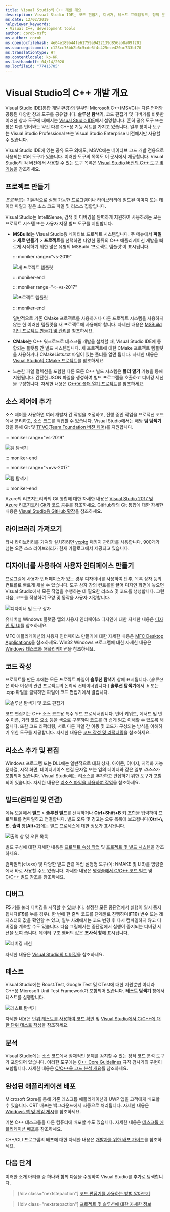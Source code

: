 ```yaml
---
title: Visual Studio의 C++ 개발 개요
description: Visual Studio IDE는 코드 편집기, 디버거, 테스트 프레임워크, 정적 분석기 및 기타 프로그래밍 도구를 사용하여 Windows, Linux, Android 및 iOS에서 C++ 개발을 수행하도록 지원합니다.
ms.date: 12/02/2019
helpviewer_keywords:
- Visual C++, development tools
author: corob-msft
ms.author: corob
ms.openlocfilehash: 4e04e189b44fe61759a9422139d856ab8a09f201
ms.sourcegitcommit: c123cc76bb2b6c5cde6f4c425ece420ac733bf70
ms.translationtype: HT
ms.contentlocale: ko-KR
ms.lasthandoff: 04/14/2020
ms.locfileid: "77415705"
---
```

# <a name="overview-of-c-development-in-visual-studio"></a>Visual Studio의 C++ 개발 개요

Visual Studio IDE(통합 개발 환경)의 일부인 Microsoft C++(MSVC)는 다른 언어와 공통된 다양한 창과 도구를 공유합니다. **솔루션 탐색기**, 코드 편집기 및 디버거를 비롯한 이러한 창과 도구에 대해서는 [Visual Studio IDE](/visualstudio/get-started/visual-studio-ide)에서 설명합니다. 흔히 공유 도구 또는 창은 다른 언어와는 약간 다른 C++용 기능 세트를 가지고 있습니다. 일부 창이나 도구는 Visual Studio Professional 또는 Visual Studio Enterprise 버전에서만 사용할 수 있습니다.

Visual Studio IDE에 있는 공유 도구 외에도, MSVC에는 네이티브 코드 개발 전용으로 사용되는 여러 도구가 있습니다. 이러한 도구의 목록도 이 문서에서 제공합니다. Visual Studio의 각 버전에서 사용할 수 있는 도구 목록은 [Visual Studio 버전의 C++ 도구 및 기능](visual-cpp-tools-and-features-in-visual-studio-editions.md)을 참조하세요.

## <a name="create-projects"></a>프로젝트 만들기

*프로젝트*는 기본적으로 실행 가능한 프로그램이나 라이브러리에 빌드된 이미지 또는 데이터 파일과 같은 소스 코드 파일 및 리소스 집합입니다.

Visual Studio는 IntelliSense, 검색 및 디버깅을 완벽하게 지원하여 사용하려는 모든 프로젝트 시스템 또는 사용자 지정 빌드 도구를 지원합니다.

- **MSBuild**는 Visual Studio용 네이티브 프로젝트 시스템입니다. 주 메뉴에서 **파일** > **새로 만들기** > **프로젝트**를 선택하면 다양한 종류의 C++ 애플리케이션 개발을 빠르게 시작하기 위한 많은 유형의 MSBuild ‘프로젝트 템플릿’이 표시됩니다. 

   ::: moniker range="vs-2019"

   ![새 프로젝트 템플릿](../build/media/mathclient-project-name-2019.png "Visual Studio 2019 새 프로젝트 대화 상자")

   ::: moniker-end

   ::: moniker range="<=vs-2017"

   ![프로젝트 템플릿](media/vs2017-new-project.png "Visual Studio 2017 새 프로젝트 대화 상자")

   ::: moniker-end

   일반적으로 기존 CMake 프로젝트를 사용하거나 다른 프로젝트 시스템을 사용하지 않는 한 이러한 템플릿을 새 프로젝트에 사용해야 합니다. 자세한 내용은 [MSBuild 기반 프로젝트 만들기 및 관리](../build/creating-and-managing-visual-cpp-projects.md)를 참조하세요.

- **CMake**는 C++ 워크로드로 데스크톱 개발을 설치할 때, Visual Studio IDE에 통합되는 플랫폼 간 빌드 시스템입니다. 새 프로젝트에 대한 CMake 프로젝트 템플릿을 사용하거나 CMakeLists.txt 파일이 있는 폴더를 열면 됩니다. 자세한 내용은 [Visual Studio의 CMake 프로젝트](../build/cmake-projects-in-visual-studio.md)를 참조하세요.

- 느슨한 파일 컬렉션을 포함한 다른 모든 C++ 빌드 시스템은 **폴더 열기** 기능을 통해 지원됩니다. 간단한 JSON 파일을 생성하여 빌드 프로그램을 호출하고 디버깅 세션을 구성합니다. 자세한 내용은 [C++용 폴더 열기 프로젝트](../build/open-folder-projects-cpp.md)를 참조하세요.

## <a name="add-to-source-control"></a>소스 제어에 추가

소스 제어를 사용하면 여러 개발자 간 작업을 조정하고, 진행 중인 작업을 프로덕션 코드에서 분리하고, 소스 코드를 백업할 수 있습니다. Visual Studio에서는 해당 **팀 탐색기** 창을 통해 Git 및 [TFVC\(Team Foundation 버전 제어\)](/azure/devops/repos/tfvc/)를 지원합니다.

::: moniker range="vs-2019"

![팀 탐색기](media/vs2019-team-explorer.png "Visual Studio 2017 팀 탐색기")

::: moniker-end

::: moniker range="<=vs-2017"

![팀 탐색기](media/vs2017-team-explorer.png "Visual Studio 2017 팀 탐색기")

::: moniker-end

Azure의 리포지토리와의 Git 통합에 대한 자세한 내용은 [Visual Studio 2017 및 Azure 리포지토리 Git과 코드 공유](/azure/devops/repos/git/share-your-code-in-git-vs-2017)를 참조하세요. GitHub와의 Git 통합에 대한 자세한 내용은 [Visual Studio용 GitHub 확장](https://visualstudio.github.com/)을 참조하세요.

## <a name="obtain-libraries"></a>라이브러리 가져오기

타사 라이브러리를 가져와 설치하려면 [vcpkg](../build/vcpkg.md) 패키지 관리자를 사용합니다. 900개가 넘는 오픈 소스 라이브러리가 현재 카탈로그에서 제공되고 있습니다.

## <a name="create-user-interfaces-with-designers"></a>디자이너를 사용하여 사용자 인터페이스 만들기

프로그램에 사용자 인터페이스가 있는 경우 디자이너를 사용하여 단추, 목록 상자 등의 컨트롤로 빠르게 채울 수 있습니다. 도구 상자 창의 컨트롤을 끌어 디자인 화면에 놓으면 Visual Studio에서 모든 작업을 수행하는 데 필요한 리소스 및 코드를 생성합니다. 그런 다음, 코드를 작성하여 모양 및 동작을 사용자 지정합니다.

![디자이너 및 도구 상자](media/vs2017-toolbox-designer.png "Visual Studio 2017 도구 상자 및 디자이너")

유니버설 Windows 플랫폼 앱의 사용자 인터페이스 디자인에 대한 자세한 내용은 [디자인 및 UI](https://developer.microsoft.com/windows/design)를 참조하세요.

MFC 애플리케이션의 사용자 인터페이스 만들기에 대한 자세한 내용은 [MFC Desktop Applications](../mfc/mfc-desktop-applications.md)을 참조하세요. Win32 Windows 프로그램에 대한 자세한 내용은 [Windows 데스크톱 애플리케이션](../windows/windows-desktop-applications-cpp.md)을 참조하세요.

## <a name="write-code"></a>코드 작성

프로젝트를 만든 후에는 모든 프로젝트 파일이 **솔루션 탐색기** 창에 표시됩니다. (*솔루션*은 하나 이상의 관련 프로젝트의 논리적 컨테이너입니다.) **솔루션 탐색기**에서 .h 또는 .cpp 파일을 클릭하면 파일이 코드 편집기에서 열립니다.

![솔루션 탐색기 및 코드 편집기](media/vs2017-solution-explorer-code-editor.png "Visual Studio 2017 솔루션 탐색기 및 코드 편집기")

코드 편집기는 C++ 소스 코드용 특수 워드 프로세서입니다. 언어 키워드, 메서드 및 변수 이름, 기타 코드 요소 등을 색으로 구분하여 코드를 더 쉽게 읽고 이해할 수 있도록 해 줍니다. 또한 코드 리팩터링, 서로 다른 파일 간 이동 및 코드가 구성되는 방식을 이해하기 위한 도구를 제공합니다. 자세한 내용은 [코드 작성 및 리팩터링](../ide/writing-and-refactoring-code-cpp.md)을 참조하세요.

## <a name="add-and-edit-resources"></a>리소스 추가 및 편집

Windows 프로그램 또는 DLL에는 일반적으로 대화 상자, 아이콘, 이미지, 지역화 가능 문자열, 시작 화면, 데이터베이스 연결 문자열 또는 임의 데이터와 같은 일부 *리소스*가 포함되어 있습니다. Visual Studio에는 리소스를 추가하고 편집하기 위한 도구가 포함되어 있습니다. 자세한 내용은 [리소스 파일을 사용하여 작업](../windows/working-with-resource-files.md)을 참조하세요.

## <a name="build-compile-and-link"></a>빌드(컴파일 및 연결)

메뉴 모음에서 **빌드** > **솔루션 빌드**를 선택하거나 **Ctrl+Shift+B** 키 조합을 입력하여 프로젝트를 컴파일하고 연결합니다. 빌드 오류 및 경고는 오류 목록에 보고됩니다(**Ctrl+\\, E**). **출력** 창(**Alt+2**)에는 빌드 프로세스에 대한 정보가 표시됩니다.

![출력 창 및 오류 목록](media/vs2017-output-error-list.png "Visual Studio 2017 출력 창 및 오류 목록")

빌드 구성에 대한 자세한 내용은 [프로젝트 속성 작업](../build/working-with-project-properties.md) 및 [프로젝트 및 빌드 시스템](../build/projects-and-build-systems-cpp.md)을 참조하세요.

컴파일러(cl.exe) 및 다양한 빌드 관련 독립 실행형 도구(예: NMAKE 및 LIB)를 명령줄에서 바로 사용할 수도 있습니다. 자세한 내용은 [명령줄에서 C/C++ 코드 빌드](../build/building-on-the-command-line.md) 및 [C/C++ 빌드 참조](../build/reference/c-cpp-building-reference.md)를 참조하세요.

## <a name="debug"></a>디버그

**F5** 키를 눌러 디버깅을 시작할 수 있습니다. 설정한 모든 중단점에서 실행이 일시 중지됩니다(**F9**를 누를 경우). 한 번에 한 줄씩 코드를 단계별로 진행하며(**F10**) 변수 또는 레지스터의 값을 확인할 수 있고, 일부 사례에서는 코드 변경 후 다시 컴파일하지 않고 디버깅을 계속할 수도 있습니다. 다음 그림에서는 중단점에서 실행이 중지되는 디버깅 세션을 보여 줍니다. 데이터 구조 멤버의 값은 **조사식 창**에 표시됩니다.

![디버깅 세션](media/vs2017-debug-watch.png "Visual Studio 2017 디버깅 세션")

자세한 내용은 [Visual Studio의 디버깅](/visualstudio/debugger/debugging-in-visual-studio)을 참조하세요.

## <a name="test"></a>테스트

Visual Studio에는 Boost.Test, Google Test 및 CTest에 대한 지원뿐만 아니라 C++용 Microsoft Unit Test Framework가 포함되어 있습니다. **테스트 탐색기** 창에서 테스트를 실행합니다.

![테스트 탐색기](media/cpp-test-explorer-passed.png "Visual Studio 2017 테스트 탐색기")

자세한 내용은 [단위 테스트를 사용하여 코드 확인](/visualstudio/test/unit-test-your-code) 및 [Visual Studio에서 C/C++에 대한 단위 테스트 작성](/visualstudio/test/writing-unit-tests-for-c-cpp)을 참조하세요.

## <a name="analyze"></a>분석

Visual Studio에는 소스 코드에서 잠재적인 문제를 감지할 수 있는 정적 코드 분석 도구가 포함되어 있습니다. 이러한 도구에는 [C++ Core Guidelines](https://github.com/isocpp/CppCoreGuidelines/blob/master/CppCoreGuidelines.md) 규칙 검사기의 구현이 포함됩니다. 자세한 내용은 [C/C++용 코드 분석 개요](/cpp/code-quality/code-analysis-for-c-cpp-overview)를 참조하세요.

## <a name="deploy-completed-applications"></a>완성된 애플리케이션 배포

Microsoft Store를 통해 기존 데스크톱 애플리케이션과 UWP 앱을 고객에게 배포할 수 있습니다. CRT 배포는 백그라운드에서 자동으로 처리됩니다. 자세한 내용은 [Windows 앱 및 게임 게시](/windows/uwp/publish/)를 참조하세요.

기본 C++ 데스크톱을 다른 컴퓨터에 배포할 수도 있습니다. 자세한 내용은 [데스크톱 애플리케이션 배포](../windows/deploying-native-desktop-applications-visual-cpp.md)를 참조하세요.

C++/CLI 프로그램의 배포에 대한 자세한 내용은 [개발자를 위한 배포 가이드](/dotnet/framework/deployment/deployment-guide-for-developers)를 참조하세요.

## <a name="next-steps"></a>다음 단계

이러한 소개 아티클 중 하나와 함께 다음을 수행하여 Visual Studio를 추가로 탐색합니다.

> [!div class="nextstepaction"]
> [코드 편집기를 사용하는 방법 알아보기](/visualstudio/get-started/tutorial-editor)

> [!div class="nextstepaction"]
> [프로젝트 및 솔루션에 대한 자세한 정보](/visualstudio/get-started/tutorial-projects-solutions)
